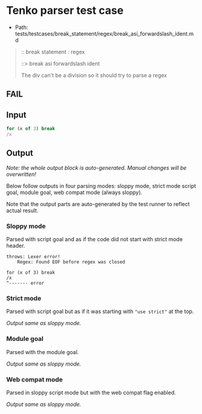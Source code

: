 # Tenko parser test case

- Path: tests/testcases/break_statement/regex/break_asi_forwardslash_ident.md

> :: break statement : regex
>
> ::> break asi forwardslash ident
>
> The div can't be a division so it should try to parse a regex

## FAIL

## Input

`````js
for (x of 3) break
/x
`````

## Output

_Note: the whole output block is auto-generated. Manual changes will be overwritten!_

Below follow outputs in four parsing modes: sloppy mode, strict mode script goal, module goal, web compat mode (always sloppy).

Note that the output parts are auto-generated by the test runner to reflect actual result.

### Sloppy mode

Parsed with script goal and as if the code did not start with strict mode header.

`````
throws: Lexer error!
    Regex: Found EOF before regex was closed

for (x of 3) break
/x
^------- error
`````

### Strict mode

Parsed with script goal but as if it was starting with `"use strict"` at the top.

_Output same as sloppy mode._

### Module goal

Parsed with the module goal.

_Output same as sloppy mode._

### Web compat mode

Parsed in sloppy script mode but with the web compat flag enabled.

_Output same as sloppy mode._
